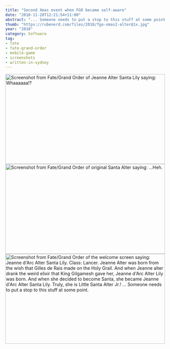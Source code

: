 ```yaml
---
title: "Second Xmas event when FGO became self-aware"
date: "2018-11-28T12:21:54+11:00"
abstract: "... Someone needs to put a stop to this stuff at some point."
thumb: "https://rubenerd.com/files/2018/fgo-xmas2-alter@1x.jpg"
year: "2018"
category: Software
tag:
- fate
- fate-grand-order
- mobile-game
- screenshots
- written-in-sydney
---
```

<p><img src="https://rubenerd.com/files/2018/fgo-xmas2-jeanne@1x.jpg" srcset="https://rubenerd.com/files/2018/fgo-xmas2-jeanne@1x.jpg 1x, https://rubenerd.com/files/2018/fgo-xmas2-jeanne@2x.jpg 2x" alt="Screenshot from Fate/Grand Order of Jeanne Alter Santa Lily saying: Whaaaaaa!?" style="width:500px; height:281px;" /><br /><img src="https://rubenerd.com/files/2018/fgo-xmas2-alter@1x.jpg" srcset="https://rubenerd.com/files/2018/fgo-xmas2-alter@1x.jpg 1x, https://rubenerd.com/files/2018/fgo-xmas2-alter@2x.jpg 2x" alt="Screenshot from Fate/Grand Order of original Santa Alter saying: ...Heh." style="width:500px; height:281px;" /><br /><img src="https://rubenerd.com/files/2018/fgo-xmas2-desc@1x.jpg" srcset="https://rubenerd.com/files/2018/fgo-xmas2-desc@1x.jpg 1x, https://rubenerd.com/files/2018/fgo-xmas2-desc@2x.jpg 2x" alt="Screenshot from Fate/Grand Order of the welcome screen saying: Jeanne d'Arc Alter Santa Lily. Class: Lancer. Jeanne Alter was born from the wish that Gilles de Rais made on the Holy Grail. And when Jeanne alter drank the weird elixir that King Gilgamesh gave her, Jeanne d'Arc Alter Lily was born. And when she decided to become Santa, she became Jeanne d'Arc Alter Santa Lily. Truly, she is Little Santa Alter Jr.! ... Someone needs to put a stop to this stuff at some point." style="width:500px; height:281px;" /></p>


